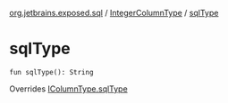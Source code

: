 [org.jetbrains.exposed.sql](../index.md) / [IntegerColumnType](index.md) / [sqlType](.)

# sqlType

`fun sqlType(): String`

Overrides [IColumnType.sqlType](../-i-column-type/sql-type.md)


